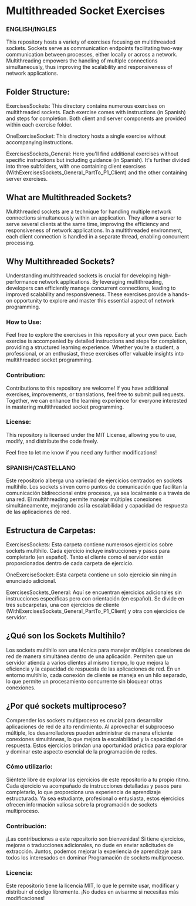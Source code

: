 
# Multithreaded Socket Exercises #

### ENGLISH/INGLES ###

This repository hosts a variety of exercises focusing on multithreaded sockets. Sockets serve as communication endpoints facilitating two-way communication between processes, either locally or across a network. Multithreading empowers the handling of multiple connections simultaneously, thus improving the scalability and responsiveness of network applications.

## Folder Structure: ##

ExercisesSockets:  This directory contains numerous exercises on multithreaded sockets. Each exercise comes with instructions (in Spanish) and steps for completion. Both client and server components are provided within each exercise folder.

OneExerciseSocket: This directory hosts a single exercise without accompanying instructions.

ExercisesSockets_General: Here you'll find additional exercises without specific instructions but including guidance (in Spanish). It's further divided into three subfolders, with one containing client exercises (WithExercisesSockets_General_PartTo_P1_Client) and the other containing server exercises.

## What are Multithreaded Sockets? ##

Multithreaded sockets are a technique for handling multiple network connections simultaneously within an application. They allow a server to serve several clients at the same time, improving the efficiency and responsiveness of network applications. In a multithreaded environment, each client connection is handled in a separate thread, enabling concurrent processing.

## Why Multithreaded Sockets? ##

Understanding multithreaded sockets is crucial for developing high-performance network applications. By leveraging multithreading, developers can efficiently manage concurrent connections, leading to improved scalability and responsiveness. These exercises provide a hands-on opportunity to explore and master this essential aspect of network programming.

### How to Use: ###

Feel free to explore the exercises in this repository at your own pace. Each exercise is accompanied by detailed instructions and steps for completion, providing a structured learning experience. Whether you’re a student, a professional, or an enthusiast, these exercises offer valuable insights into multithreaded socket programming.

### Contribution: ###

Contributions to this repository are welcome! If you have additional exercises, improvements, or translations, feel free to submit pull requests. Together, we can enhance the learning experience for everyone interested in mastering multithreaded socket programming.

### License: ###

This repository is licensed under the MIT License, allowing you to use, modify, and distribute the code freely.

Feel free to let me know if you need any further modifications!



### SPANISH/CASTELLANO ###

Este repositorio alberga una variedad de ejercicios centrados en sockets multihilo. Los sockets sirven como puntos de comunicación que facilitan la comunicación bidireccional entre procesos, ya sea localmente o a través de una red. El multithreading permite manejar múltiples conexiones simultáneamente, mejorando así la escalabilidad y capacidad de respuesta de las aplicaciones de red.

## Estructura de Carpetas: ##

ExercisesSockets: Esta carpeta contiene numerosos ejercicios sobre sockets multihilo. Cada ejercicio incluye instrucciones y pasos para completarlo (en español). Tanto el cliente como el servidor están proporcionados dentro de cada carpeta de ejercicio.

OneExerciseSocket: Esta carpeta contiene un solo ejercicio sin ningún enunciado adicional.

ExercisesSockets_General: Aquí se encuentran ejercicios adicionales sin instrucciones específicas pero con orientación (en español). Se divide en tres subcarpetas, una con ejercicios de cliente (WithExercisesSockets_General_PartTo_P1_Client) y otra con ejercicios de servidor.

## ¿Qué son los Sockets Multihilo? ##

Los sockets multihilo son una técnica para manejar múltiples conexiones de red de manera simultánea dentro de una aplicación. Permiten que un servidor atienda a varios clientes al mismo tiempo, lo que mejora la eficiencia y la capacidad de respuesta de las aplicaciones de red. En un entorno multihilo, cada conexión de cliente se maneja en un hilo separado, lo que permite un procesamiento concurrente sin bloquear otras conexiones.

## ¿Por qué sockets multiproceso? ## 
Comprender los sockets multiproceso es crucial para desarrollar aplicaciones de red de alto rendimiento. Al aprovechar el subproceso múltiple, los desarrolladores pueden administrar de manera eficiente conexiones simultáneas, lo que mejora la escalabilidad y la capacidad de respuesta. Estos ejercicios brindan una oportunidad práctica para explorar y dominar este aspecto esencial de la programación de redes. 
### Cómo utilizarlo: ### 
Siéntete libre de explorar los ejercicios de este repositorio a tu propio ritmo. Cada ejercicio va acompañado de instrucciones detalladas y pasos para completarlo, lo que proporciona una experiencia de aprendizaje estructurada. Ya sea estudiante, profesional o entusiasta, estos ejercicios ofrecen información valiosa sobre la programación de sockets multiproceso. 
### Contribución: ###
¡Las contribuciones a este repositorio son bienvenidas! Si tiene ejercicios, mejoras o traducciones adicionales, no dude en enviar solicitudes de extracción. Juntos, podemos mejorar la experiencia de aprendizaje para todos los interesados ​​en dominar Programación de sockets multiproceso. 
### Licencia: ### 
Este repositorio tiene la licencia MIT, lo que le permite usar, modificar y distribuir el código libremente. ¡No dudes en avisarme si necesitas más modificaciones!
